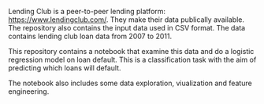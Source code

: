 
Lending Club is a peer-to-peer lending platform: https://www.lendingclub.com/. They make their data publically available. The repository also contains the input data used in CSV format. The data contains lending club loan data from 2007 to 2011. 

This repository contains a notebook that examine this data and do a logistic regression model on loan default. This is a classification task with the aim of predicting which loans will default.

The notebook also includes some data exploration, viualization and feature engineering.
